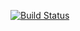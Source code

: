 [![Build Status](https://snap-ci.com/rosatolen/velocity/branch/master/build_image)](https://snap-ci.com/rosatolen/velocity/branch/master)